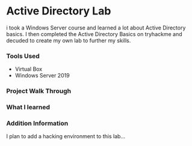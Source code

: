 # Active Directory Lab

i took a Windows Server course and learned a lot about Active Directory basics. I then completed the Active Directory Basics on tryhackme and decuded to create my own lab to further my skills.

### Tools Used
- Virtual Box
- Windows Server 2019

### Project Walk Through 


### What I learned


### Addition Information 

I plan to add a hacking environment to this lab...
